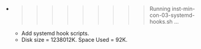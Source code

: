 * >>>>>>>>> Running inst-min-con-03-systemd-hooks.sh ...
  * Add systemd hook scripts.
  * Disk size = 1238012K. Space Used = 92K.
